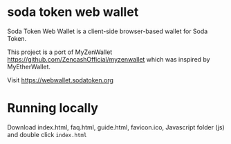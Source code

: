 # soda token web wallet

Soda Token Web Wallet is a client-side browser-based wallet for Soda Token.

This project is a port of MyZenWallet https://github.com/ZencashOfficial/myzenwallet which was inspired by MyEtherWallet.

Visit https://webwallet.sodatoken.org 

# Running locally
Download index.html, faq.html, guide.html, favicon.ico, Javascript folder (js) and double click `index.html`


